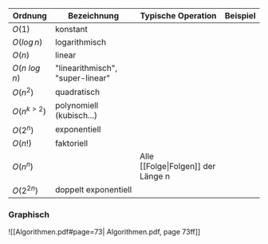 
| Ordnung          | Bezeichnung                      | Typische Operation                 | Beispiel |
| ---------------- | -------------------------------- | ---------------------------------- | -------- |
| $O(1)$           | konstant                         |                                    |          |
| $O(log\, n)$     | logarithmisch                    |                                    |          |
| $O(n)$           | linear                           |                                    |          |
| $O(n\ log\, n)$  | "linearithmisch", "super-linear" |                                    |          |
| $O(n^{2})$       | quadratisch                      |                                    |          |
| $O(n^{k \gt 2})$ | polynomiell (kubisch...)         |                                    |          |
| $O(2^n)$         | exponentiell                     |                                    |          |
| $O(n!)$          | faktoriell                       |                                    |          |
| $O(n^n)$         |                                  | Alle [[Folge\|Folgen]] der Länge n |          |
| $O(2^{2n})$      | doppelt exponentiell             |                                    |          |

### Graphisch
![[Algorithmen.pdf#page=73| Algorithmen.pdf, page 73ff]]  

